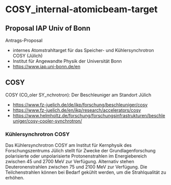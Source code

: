 # COSY_internal-atomicbeam-target

## Proposal IAP Univ of Bonn 
Antrags-Proposal 
- internes Atomstrahltarget für das Speicher- und Kühlersynchrotron COSY (Jülich) 
- Institut für Angewandte Physik der Universität Bonn
- https://www.iap.uni-bonn.de/en

## COSY
COSY (CO_oler SY_nchrotron): Der Beschleuniger am Standort Jülich
- https://www.fz-juelich.de/de/ikp/forschung/beschleuniger/cosy
- https://www.fz-juelich.de/en/ikp/research/accelerators/cosy
- https://www.helmholtz.de/forschung/forschungsinfrastrukturen/beschleuniger/cosy-cooler-synchrotron/

### Kühlersynchrotron COSY
Das Kühlersynchrotron COSY am Institut für Kernphysik des Forschungszentrums Jülich stellt für Zwecke der Grundlagenforschung polarisierte oder unpolarisierte Protonenstrahlen im Energiebereich zwischen 45 und 2700 MeV zur Verfügung. Alternativ stehen Deuteronenstrahlen zwischen 75 und 2100 MeV zur Verfügung. Die Teilchenstrahlen können bei Bedarf gekühlt werden, um die Strahlqualität zu erhöhen.



